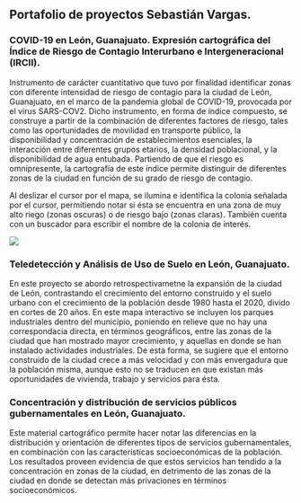 ## Portafolio de proyectos Sebastián Vargas.

### COVID-19 en León, Guanajuato. Expresión cartográfica del Índice de Riesgo de Contagio Interurbano e Intergeneracional (IRCII).

Instrumento de carácter cuantitativo que tuvo por finalidad identificar zonas con diferente intensidad de riesgo de contagio para la ciudad de León, Guanajuato, en el marco de la pandemia global de COVID-19, provocada por el virus SARS-COV2. Dicho instrumento, en forma de índice compuesto, se construye a partir de la combinación de diferentes factores de riesgo, tales como las oportunidades de movilidad en transporte público, la disponibilidad y concentración de establecimientos esenciales, la interacción entre diferentes grupos etarios, la densidad poblacional, y la disponibilidad de agua entubada. Partiendo de que el riesgo es omnipresente, la cartografía de este índice permite distinguir de diferentes zonas de la ciudad en función de su grado de riesgo de contagio.

Al deslizar el cursor por el mapa, se ilumina e identifica la colonia señalada por el cursor, permitiendo notar si ésta se encuentra en una zona de muy alto riego (zonas oscuras) o de riesgo bajo (zonas claras). También cuenta con un buscador para escribir el nombre de la colonia de interés.

![](Imágenes/IRCII_demo.png)

### Teledetección y Análisis de Uso de Suelo en León, Guanajuato.

En este proyecto se abordo retrospectivametne la expansión de la ciudad de León, contrastando el crecimiento del entorno construido y el suelo urbano con el crecimiento de la población desde 1980 hasta el 2020, divido en cortes de 20 años. En este mapa interactivo se incluyen los parques industriales dentro del municipio, poniendo en relieve que no hay una correspondacia directa, en términos geográficos, entre las zonas de la ciudad que han mostrado mayor crecimiento, y aquellas en donde se han instalado actividades industriales. De esta forma, se sugiere que el entorno construido de la ciudad crece a más velocidad y con más envergadura que la población misma, aunque esto no se traducen en que existan más oportunidades de vivienda, trabajo y servicios para ésta.

### Concentración y distribución de servicios públicos gubernamentales en León, Guanajuato.

Este material cartográfico permite hacer notar las diferencias en la distribución y orientación de diferentes tipos de servicios gubernamentales, en combinación con las características socioeconómicas de la población. Los resultados proveen evidencia de que estos servicios han tendido a la concentración en zonas de la ciudad, en detrimento de las zonas de la ciudad en donde se detectan más privaciones en términos socioeconómicos.
